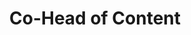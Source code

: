 ---
title: "Co-Head of Content"
layout: none
level:  "Utter Radio"
bottom:  "Current"
symbol: "achieve/utter.png"
uniquecolour: "(191,191,191,1)"
categories: achievement
---